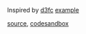 Inspired by [d3fc](https://github.com/ScottLogic/d3fc) [example](https://d3fc.io/examples/bubble/index.html)

[source](https://github.com/rrag/react-stockcharts/blob/master/docs/lib/charts/BubbleChart.js), [codesandbox](https://codesandbox.io/s/github/rrag/react-stockcharts-examples2/tree/master/examples/BubbleChart)
